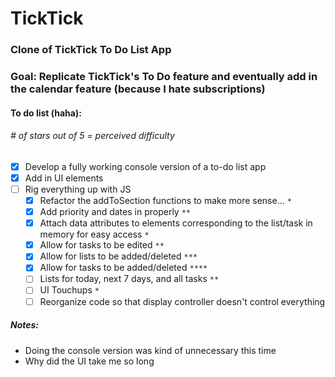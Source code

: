 # TickTick

### Clone of TickTick To Do List App

### Goal: Replicate TickTick's To Do feature and eventually add in the calendar feature (because I hate subscriptions)

#### To do list (haha):
###### _# of stars out of 5 = perceived difficulty_
- [x] Develop a fully working console version of a to-do list app
- [x] Add in UI elements
- [ ] Rig everything up with JS
  - [x] Refactor the addToSection functions to make more sense... `*`
  - [x] Add priority and dates in properly `**`
  - [x] Attach data attributes to elements corresponding to the list/task in memory for easy access `*`
  - [x] Allow for tasks to be edited `**`
  - [x] Allow for lists to be added/deleted `***`
  - [x] Allow for tasks to be added/deleted `****`
  - [ ] Lists for today, next 7 days, and all tasks `**`
  - [ ] UI Touchups `*`
  - [ ] Reorganize code so that display controller doesn't control everything

##### Notes:
- Doing the console version was kind of unnecessary this time
- Why did the UI take me so long
